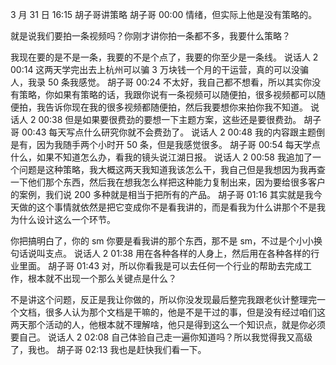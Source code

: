 3 月 31 日 16:15 胡子哥讲策略
胡子哥 00:00
情绪，但实际上他是没有策略的。

就是说我们要拍一条视频吗？你刚才讲你拍一条都不多，我要什么策略？

我现在要的是不是一条，我要的不是个点了，我要的你至少是一条线。
说话人 2 00:14
这两天学完出去上杭州可以骗 3 万块钱一个月的干运营，真的可以没骗人，我录 50 条我感觉。
胡子哥 00:24
不太好，我自己都不想看，所以其实你没有策略，你如果有策略的话，我跟你说有一条视频可以随便拍，很多视频都可以随便拍，我告诉你现在我的很多视频都随便拍，然后我要想你来拍你我不知道。
说话人 2 00:38
但是如果要很费劲的要想一下主题方案，这些还是要很费劲。
胡子哥 00:43
每天写点什么研究你就不会费劲了。
说话人 2 00:48
我的内容跟主题倒是有，因为我随手两个小时开 50 条，但是我感觉很多。
胡子哥 00:54
每天学点什么，如果不知道怎么办，看我的镜头说江湖日报。
说话人 2 00:58
我追加了一个问题是这种策略，我大概这两天我知道我该怎么干，我自己但是我想因为我再查一下他们那个东西，然后我在想我怎么样把这种能力复制出来，因为要给很多客户的案例，我们说 200 多种就是相当于把所有的产品。
胡子哥 01:16
其实就是我今天做的这个事情就依然是把它变成你不是看我讲的，而是看我为什么讲那个不是我为什么设计这么一个环节。

你把搞明白了，你的 sm 你要是看我讲的那个东西，那不是 sm，不过是个小小换句话说叫支点。
说话人 2 01:38
用在各种各样的人身上，然后用在各种各样的行业里面。
胡子哥 01:43
对，所以你看我是可以去任何一个行业的帮助去完成工作，根本就不出现一个那么关键点是什么？

不是讲这个问题，反正是我让你做的，所以你没发现最后整完我跟老伙计整理完一个文档，很多人认为那个文档是干嘛的，他是不是干过的事，但是没有经过咱们这两天那个活动的人，他根本就不理解啥，他只是得到这么一个知识点，就是你必须要自己。
说话人 2 02:08
自己体验自己走一遍你知道吗？所以我觉得我又高级了，我也。
胡子哥 02:13
我也是赶快我们看一下。
